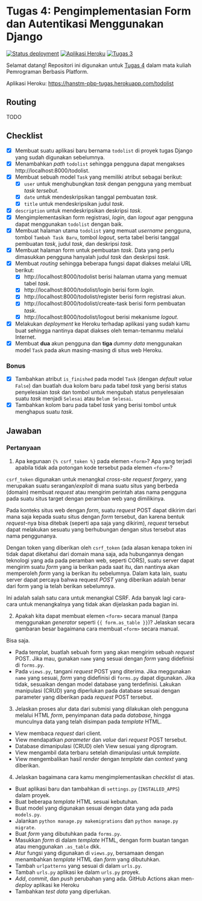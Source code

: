 # Tugas 4: Pengimplementasian Form dan Autentikasi Menggunakan Django

[![Status deployment](https://img.shields.io/github/workflow/status/HansTM/pbp-tugas/Deployment?logo=github-actions&logoColor=white)](https://github.com/HansTM/pbp-tugas/actions/workflows/deployment.yml)
[![Aplikasi Heroku](https://img.shields.io/badge/heroku-hanstm--pbp--tugas-blue?logo=heroku&logoColor=white)](https://hanstm-pbp-tugas.herokuapp.com/todolist)
[![Tugas 3](https://img.shields.io/badge/assignment-Tugas%204-blue)](https://pbp-fasilkom-ui.github.io/ganjil-2023/assignments/tugas/tugas-4)

Selamat datang! Repositori ini digunakan untuk [Tugas 4](https://pbp-fasilkom-ui.github.io/ganjil-2023/assignments/tugas/tugas-4) dalam mata kuliah Pemrograman Berbasis Platform. 

Aplikasi Heroku: https://hanstm-pbp-tugas.herokuapp.com/todolist

## Routing

TODO

## Checklist

- [x] Membuat suatu aplikasi baru bernama `todolist` di proyek tugas Django yang sudah digunakan sebelumnya.
- [x] Menambahkan _path_ `todolist` sehingga pengguna dapat mengakses http://localhost:8000/todolist.
- [x] Membuat sebuah model `Task` yang memiliki atribut sebagai berikut:
  - [x] `user` untuk menghubungkan _task_ dengan pengguna yang membuat _task tersebut_.
  - [x] `date` untuk mendeskripsikan tanggal pembuatan _task_.
  - [x] `title` untuk mendeskripsikan judul _task_.
- [x] `description` untuk mendeskripsikan deskripsi _task_.
- [x] Mengimplementasikan form registrasi, _login_, dan _logout_ agar pengguna dapat menggunakan `todolist` dengan baik.
- [x] Membuat halaman utama `todolist` yang memuat _username_ pengguna, tombol `Tambah Task Baru`, tombol _logout_, serta tabel berisi tanggal pembuatan _task_, judul _task_, dan deskripsi _task_.
- [x] Membuat halaman form untuk pembuatan _task_. Data yang perlu dimasukkan pengguna hanyalah judul _task_ dan deskripsi _task_.
- [x] Membuat _routing_ sehingga beberapa fungsi dapat diakses melalui URL berikut:
  - [x] http://localhost:8000/todolist berisi halaman utama yang memuat tabel _task_.
  - [x] http://localhost:8000/todolist/login berisi form _login_.
  - [x] http://localhost:8000/todolist/register berisi form registrasi akun.
  - [x] http://localhost:8000/todolist/create-task berisi form pembuatan _task_.
  - [x] http://localhost:8000/todolist/logout berisi mekanisme _logout_.
- [x] Melakukan _deployment_ ke Heroku terhadap aplikasi yang sudah kamu buat sehingga nantinya dapat diakses oleh teman-temanmu melalui Internet.
- [x] Membuat **dua** akun pengguna dan **tiga** _dummy data_ menggunakan model `Task` pada akun masing-masing di situs web Heroku.

### Bonus

- [x] Tambahkan atribut `is_finished` pada model `Task` (dengan _default value_ `False`) dan buatlah dua kolom baru pada tabel _task_ yang berisi status penyelesaian _task_ dan tombol untuk mengubah status penyelesaian suatu _task_ menjadi `Selesai` atau `Belum Selesai`.
- [x] Tambahkan kolom baru pada tabel _task_ yang berisi tombol untuk menghapus suatu _task_.

## Jawaban

### Pertanyaan

1. Apa kegunaan `{% csrf_token %}` pada elemen `<form>`? Apa yang terjadi apabila tidak ada potongan kode tersebut pada elemen `<form>`?

`csrf_token` digunakan untuk menangkal *cross-site request forgery*, yang merupakan suatu serangan/*exploit* di mana suatu situs yang berbeda (domain) membuat *request* atau mengirim perintah atas nama pengguna pada suatu situs target dengan peramban web yang dimilikinya. 

Pada konteks situs web dengan *form*, suatu *request* POST dapat dikirim dari mana saja kepada suatu situs dengan *form* tersebut, dan karena bentuk *request*-nya bisa ditebak (seperti apa saja yang dikirim), *request* tersebut dapat melakukan sesuatu yang berhubungan dengan situs tersebut atas nama penggunanya.

Dengan token yang diberikan oleh `csrf_token` (ada alasan kenapa token ini tidak dapat diketahui dari domain mana saja, ada hubungannya dengan teknologi yang ada pada peramban web, seperti CORS), suatu server dapat mengirim suatu *form* yang ia berikan pada saat itu, dan nantinya akan memperoleh *form* yang ia berikan itu sebelumnya. Dalam kata lain, suatu server dapat percaya bahwa request *POST* yang diberikan adalah benar dari form yang ia telah berikan sebelumnya.

Ini adalah salah satu cara untuk menangkal CSRF. Ada banyak lagi cara-cara untuk menangkalnya yang tidak akan dijelaskan pada bagian ini.

2. Apakah kita dapat membuat elemen `<form>` secara manual (tanpa menggunakan _generator_ seperti `{{ form.as_table }}`)? Jelaskan secara gambaran besar bagaimana cara membuat `<form>` secara manual.

Bisa saja.

- Pada templat, buatlah sebuah form yang akan mengirim sebuah *request* POST. Jika mau, gunakan `name` yang sesuai dengan *form* yang didefinisi di `forms.py`.
- Pada `views.py`, tangani *request* POST yang diterima. Jika meggunakan `name` yang sesuai, *form* yang didefinisi di `forms.py` dapat digunakan. Jika tidak, sesuaikan dengan model database yang terdefinisi. Lakukan manipulasi (CRUD) yang diperlukan pada database sesuai dengan parameter yang diberikan pada *request* POST tersebut.

3. Jelaskan proses alur data dari submisi yang dilakukan oleh pengguna melalui HTML *form*, penyimpanan data pada _database_, hingga munculnya data yang telah disimpan pada _template_ HTML.

- View membaca *request* dari client.
- View mendapatkan *parameter* dan *value* dari *request* POST tersebut.
- Database dimanipulasi (CRUD) oleh View sesuai yang diprogram.
- View mengambil data terbaru setelah dimanipulasi untuk *template*.
- View mengembalikan hasil *render* dengan *template* dan *context* yang diberikan.

4. Jelaskan bagaimana cara kamu mengimplementasikan _checklist_ di atas.

- Buat aplikasi baru dan tambahkan di `settings.py` (`INSTALLED_APPS`) dalam proyek.
- Buat beberapa *template* HTML sesuai kebutuhan.
- Buat model yang digunakan sesuai dengan data yang ada pada `models.py`.
- Jalankan `python manage.py makemigrations` dan `python manage.py migrate`.
- Buat *form* yang dibutuhkan pada `forms.py`.
- Masukkan *form* di dalam *template* HTML, dengan form buatan tangan atau menggunakan `.as_table` dkk.
- Atur fungsi yang digunakan di `views.py`, bersamaan dengan menambahkan *template* HTML dan *form* yang dibutuhkan.
- Tambah `urlpatterns` yang sesuai di dalam `urls.py`.
- Tambah `urls.py` aplikasi ke dalam `urls.py` proyek.
- *Add*, *commit*, dan *push* perubahan yang ada. GitHub Actions akan men-*deploy* aplikasi ke Heroku
- Tambahkan *test data* yang diperlukan.
